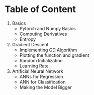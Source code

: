 # Table of Content
1. Basics
    - Pytorch and Numpy Basics
    - Computing Derivatives
    - Entropy
2. Gradient Descent
    - Implementing GD Algorithm
    - Plotting the function and gradient
    - Random Initialization
    - Learning Rate
3. Artificial Neural Network
    - ANNs for Regression
    - ANN for Classification
    - Making the Model Bigger
